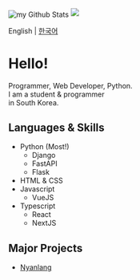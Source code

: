 <img align="center" src="https://github-readme-stats.vercel.app/api?username=sserve-kr&include_all_commits=true&count_private=true&show_icons=true&line_height=20&title_color=2B5BBD&icon_color=1124BB&text_color=A1A1A1&bg_color=0,000000,130F40" alt="my Github Stats"/>
<img src="https://ghchart.rshah.org/sserve-kr" />

English | [한국어](https://github.com/sserve-kr/sserve-kr/blob/main/README.korean.md)
# Hello!
Programmer, Web Developer, Python.  
I am a student & programmer  
in South Korea. 

## Languages & Skills
+ Python (Most!)
  + Django
  + FastAPI
  + Flask
+ HTML & CSS
+ Javascript
  + VueJS
+ Typescript
  + React
  + NextJS

## Major Projects
+ [Nyanlang](https://github.com/Nyanlang/Nyanlang)
